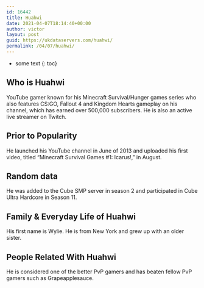 ```yaml
---
id: 16442
title: Huahwi
date: 2021-04-07T18:14:40+00:00
author: victor
layout: post
guid: https://ukdataservers.com/huahwi/
permalink: /04/07/huahwi/
---
```


* some text
{: toc}


## Who is Huahwi



YouTube gamer known for his Minecraft Survival/Hunger games series who also features CS:GO, Fallout 4 and Kingdom Hearts gameplay on his channel, which has earned over 500,000 subscribers. He is also an active live streamer on Twitch. 

                
                
                
## Prior to Popularity



He launched his YouTube channel in June of 2013 and uploaded his first video, titled &#8220;Minecraft Survival Games #1: Icarus!,&#8221; in August. 

                
                
                
## Random data



He was added to the Cube SMP server in season 2 and participated in Cube Ultra Hardcore in Season 11. 

                
                
                
## Family & Everyday Life of Huahwi



His first name is Wylie. He is from New York and grew up with an older sister. 

                
                
                
## People Related With Huahwi



He is considered one of the better PvP gamers and has beaten fellow PvP gamers such as Grapeapplesauce. 

                
              
            
          
          
          